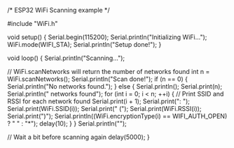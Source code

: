  /* ESP32 WiFi Scanning example */


 #include "WiFi.h"


 void setup() {
   Serial.begin(115200);
   Serial.println("Initializing WiFi...");
   WiFi.mode(WIFI_STA);
   Serial.println("Setup done!");
 }


 void loop() {
   Serial.println("Scanning...");


   // WiFi.scanNetworks will return the number of networks found
   int n = WiFi.scanNetworks();
   Serial.println("Scan done!");
   if (n == 0) {
     Serial.println("No networks found.");
   } else {
     Serial.println();
     Serial.print(n);
     Serial.println(" networks found");
     for (int i = 0; i < n; ++i) {
       // Print SSID and RSSI for each network found
       Serial.print(i + 1);
       Serial.print(": ");
       Serial.print(WiFi.SSID(i));
       Serial.print(" (");
       Serial.print(WiFi.RSSI(i));
       Serial.print(")");
       Serial.println((WiFi.encryptionType(i) == WIFI_AUTH_OPEN) ? " " : "*");
       delay(10);
     }
   }
   Serial.println("");


   // Wait a bit before scanning again
   delay(5000);
 }
